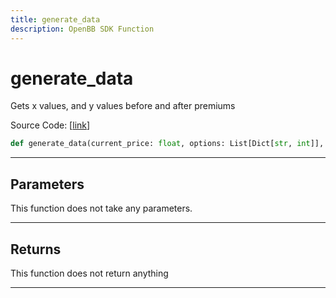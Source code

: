 ```yaml
---
title: generate_data
description: OpenBB SDK Function
---
```


# generate_data

Gets x values, and y values before and after premiums

Source Code: [[link](https://github.com/OpenBB-finance/OpenBBTerminal/tree/main/openbb_terminal/stocks/options/yfinance_model.py#L287)]

```python
def generate_data(current_price: float, options: List[Dict[str, int]], underlying: int) -> Tuple[List[float], List[float], List[float]]
```
---
## Parameters

This function does not take any parameters.

---
## Returns

This function does not return anything

---
